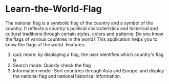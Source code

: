 # Learn-the-World-Flag

The national flag is a symbolic flag of the country and a symbol of the country. It reflects a country's political characteristics and historical and cultural traditions through certain styles, colors and patterns.
Do you know the flags of various countries in the world? This application helps you to know the flags of the world.
Features:
1. quiz mode: by displaying a flag, the user identifies which country's flag is
2. Search mode: Quickly check the flag
3. Information model: Sort countries through Asia and Europe, and display the national flag and national historical information.
